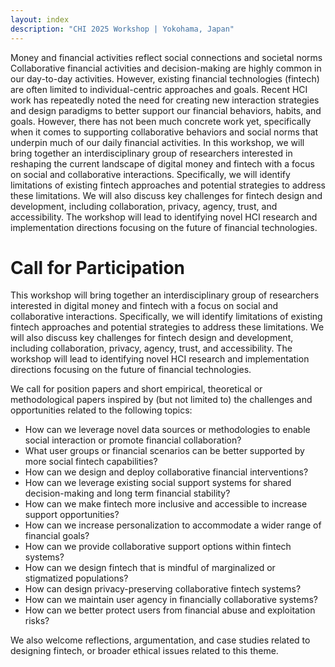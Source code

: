 ```yaml
---
layout: index
description: "CHI 2025 Workshop | Yokohama, Japan"
---
```



Money and financial activities reflect social connections and societal norms Collaborative financial activities and decision-making are highly common in our day-to-day activities. However, existing financial technologies (fintech) are often limited to individual-centric approaches and goals. Recent HCI work has repeatedly noted the need for creating new interaction strategies and design paradigms to better support our financial behaviors, habits, and goals. However, there has not been much concrete work yet, specifically when it comes to supporting collaborative behaviors and social norms that underpin much of our daily financial activities. In this workshop, we will bring together an interdisciplinary group of researchers interested in reshaping the current landscape of digital money and fintech with a focus on social and collaborative interactions. Specifically, we will identify limitations of existing fintech approaches and potential strategies to address these limitations. We will also discuss key challenges for fintech design and development, including collaboration, privacy, agency, trust, and accessibility. The workshop will lead to identifying novel HCI research and implementation directions focusing on the future of financial technologies.

# Call for Participation

This workshop will bring together an interdisciplinary group of researchers interested in digital money and fintech with a focus on social and collaborative interactions. Specifically, we will identify limitations of existing fintech approaches and potential strategies to address these limitations. We will also discuss key challenges for fintech design and development, including collaboration, privacy, agency, trust, and accessibility. The workshop will lead to identifying novel HCI research and implementation directions focusing on the future of financial technologies.


We call for position papers and short empirical, theoretical or methodological papers inspired by (but not limited to) the challenges and opportunities related to the following topics:

- How can we leverage novel data sources or methodologies to enable social interaction or promote financial collaboration?
- What user groups or financial scenarios can be better supported by more social fintech capabilities?
- How can we design and deploy collaborative financial interventions?
- How can we leverage existing social support systems for shared decision-making and long term financial stability?
- How can we make fintech more inclusive and accessible to increase support opportunities?
- How can we increase personalization to accommodate a wider range of financial goals?
- How can we provide collaborative support options within fintech systems?
- How can we design fintech that is mindful of marginalized or stigmatized populations?
- How can design privacy-preserving collaborative fintech systems?
- How can we maintain user agency in financially collaborative systems?
- How can we better protect users from financial abuse and exploitation risks? 

We also welcome reflections, argumentation, and case studies related to designing fintech, or broader ethical issues related to this theme.
